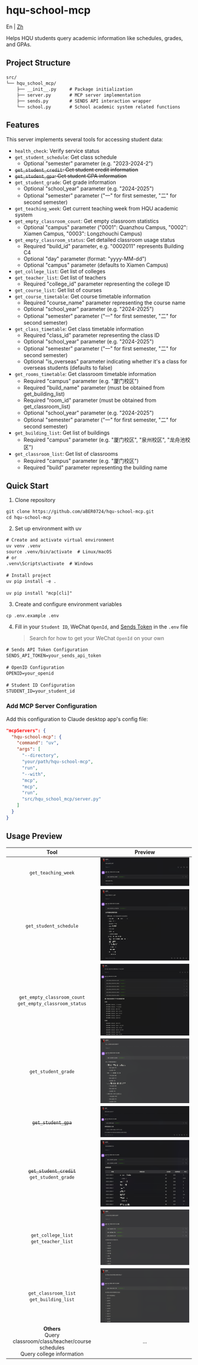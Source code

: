 # hqu-school-mcp

En | [Zh](README.md)

Helps HQU students query academic information like schedules, grades, and GPAs.


## Project Structure

```
src/
└── hqu_school_mcp/
    ├── __init__.py     # Package initialization
    ├── server.py       # MCP server implementation
    ├── sends.py        # SENDS API interaction wrapper
    └── school.py       # School academic system related functions
```

## Features

This server implements several tools for accessing student data:

- `health_check`: Verify service status
- `get_student_schedule`: Get class schedule
  - Optional "semester" parameter (e.g. "2023-2024-2")
- ~~`get_student_credit`: Get student credit information~~
- ~~`get_student_gpa`: Get student GPA information~~
- `get_student_grade`: Get grade information
  - Optional "school_year" parameter (e.g. "2024-2025")
  - Optional "semester" parameter ("一" for first semester, "二" for second semester)
- `get_teaching_week`: Get current teaching week from HQU academic system
- `get_empty_classroom_count`: Get empty classroom statistics
  - Optional "campus" parameter ("0001": Quanzhou Campus, "0002": Xiamen Campus, "0003": Longzhouchi Campus)
- `get_empty_classroom_status`: Get detailed classroom usage status
  - Required "build_id" parameter, e.g. "0002011" represents Building C4
  - Optional "day" parameter (format: "yyyy-MM-dd")
  - Optional "campus" parameter (defaults to Xiamen Campus)
- `get_college_list`: Get list of colleges
- `get_teacher_list`: Get list of teachers
  - Required "college_id" parameter representing the college ID
- `get_course_list`: Get list of courses
- `get_course_timetable`: Get course timetable information
  - Required "course_name" parameter representing the course name
  - Optional "school_year" parameter (e.g. "2024-2025")
  - Optional "semester" parameter ("一" for first semester, "二" for second semester)
- `get_class_timetable`: Get class timetable information
  - Required "class_id" parameter representing the class ID
  - Optional "school_year" parameter (e.g. "2024-2025")
  - Optional "semester" parameter ("一" for first semester, "二" for second semester)
  - Optional "is_overseas" parameter indicating whether it's a class for overseas students (defaults to false)
- `get_rooms_timetable`: Get classroom timetable information
  - Required "campus" parameter (e.g. "厦门校区")
  - Required "build_name" parameter (must be obtained from get_building_list)
  - Required "room_id" parameter (must be obtained from get_classroom_list)
  - Optional "school_year" parameter (e.g. "2024-2025")
  - Optional "semester" parameter ("一" for first semester, "二" for second semester)
- `get_building_list`: Get list of buildings
  - Required "campus" parameter (e.g. "厦门校区", "泉州校区", "龙舟池校区")
- `get_classroom_list`: Get list of classrooms
  - Required "campus" parameter (e.g. "厦门校区")
  - Required "build" parameter representing the building name

## Quick Start

1. Clone repository
```shell
git clone https://github.com/aBER0724/hqu-school-mcp.git
cd hqu-school-mcp
```

2. Set up environment with uv
```shell
# Create and activate virtual environment
uv venv .venv
source .venv/bin/activate  # Linux/macOS
# or
.venv\Scripts\activate  # Windows

# Install project
uv pip install -e .

uv pip install "mcp[cli]"
```

3. Create and configure environment variables
```shell
cp .env.example .env
```

4. Fill in your `Student ID`, WeChat `OpenId`, and [Sends Token](https://stuinfo-plus.sends.cc/#/setting) in the `.env` file
   > Search for how to get your WeChat `OpenId` on your own
   
```
# Sends API Token Configuration
SENDS_API_TOKEN=your_sends_api_token

# OpenID Configuration
OPENID=your_openid

# Student ID Configuration
STUDENT_ID=your_student_id
```

### Add MCP Server Configuration

Add this configuration to Claude desktop app's config file:

```json
"mcpServers": {
  "hqu-school-mcp": {
    "command": "uv",
    "args": [
      "--directory",
      "your/path/hqu-school-mcp",
      "run",
      "--with",
      "mcp",
      "mcp",
      "run",
      "src/hqu_school_mcp/server.py"
    ]
  }
}
```

## Usage Preview

|Tool|Preview|
|:---:|:---:|
|`get_teaching_week`|![Teaching Week](img/TeachingWeek.png)|
|`get_student_schedule`|![Schedule](img/Schedule.png)|
|`get_empty_classroom_count` <br/> `get_empty_classroom_status`|![Empty Classroom](img/EmptyClassroom.png)|
|`get_student_grade`|![Grade](img/Grade.png)|
|~~`get_student_gpa`~~|![GPA](img/GPA.png)|
|~~`get_student_credit`~~ <br/> `get_student_grade`|![Credits and Grades](img/CreditGrade.png)|
|`get_college_list` <br/> `get_teacher_list`|![College & Teacher](img/CollegeTeacher.png)|
|`get_classroom_list` <br/> `get_building_list`|![Campus & Classroom](img/BuildClass.png)|
|**Others**<br/> Query classroom/class/teacher/course schedules <br/> Query college information|...|